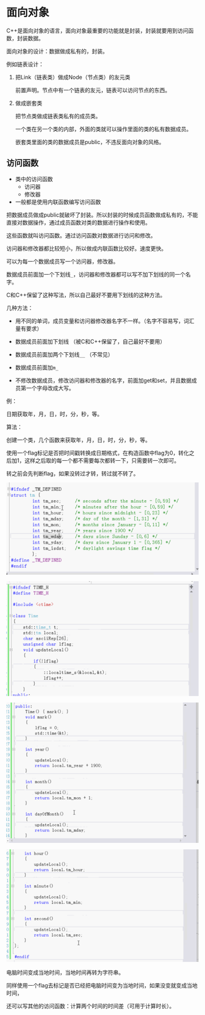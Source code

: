 # 面向对象

C++是面向对象的语言，面向对象最重要的功能就是封装，封装就要用到访问函数，封装数据。

面向对象的设计：数据做成私有的，封装。

例如链表设计：

1. 把Link（链表类）做成Node（节点类）的友元类

   前置声明。节点中有一个链表的友元，链表可以访问节点的东西。

2. 做成嵌套类

   把节点类做成链表类私有的成员类。

   一个类在另一个类的内部，外面的类就可以操作里面的类的私有数据成员。

   嵌套类里面的类的数据成员是public，不违反面向对象的风格。

## 访问函数

- 类中的访问函数
  - 访问器
  - 修改器
- 一般都是使用内联函数编写访问函数

把数据成员做成public就破坏了封装。所以封装的时候成员函数做成私有的，不能直接对数据操作，通过成员函数对类的数据进行操作和使用。

这些函数就叫访问函数。通过访问函数对数据进行访问和修改。

访问器和修改器都比较短小，所以做成内联函数比较好。速度更快。

可以为每一个数据成员写一个访问器，修改器。

数据成员前面加一个下划线`_`，访问器和修改器都可以写不加下划线的同一个名字。

C和C++保留了这种写法，所以自己最好不要用下划线的这种方法。

几种方法：

- 用不同的单词，成员变量和访问器修改器名字不一样。（名字不容易写，词汇量有要求）

- 数据成员前面加下划线 （被C和C++保留了，自己最好不要用）
- 数据成员前面加两个下划线`__`  （不常见）
- 数据成员前面加`m_`
- 不修改数据成员，修改访问器和修改器的名字，前面加get和set，并且数据成员第一个字母改成大写。

例：

日期获取年，月，日，时，分，秒，等。

算法：

创建一个类，几个函数来获取年，月，日，时，分，秒，等。

使用一个flag标记是否把时间戳转换成日期格式，在构造函数中flag为0，转化之后加1，这样之后取的每一个都不需要每次都转一下，只需要转一次即可。

转之前会先判断flag，如果没转过才转，转过就不转了。

![image-20190627170803323](assets/image-20190627170803323.png)

![image-20190628105646031](assets/image-20190628105646031.png)



![image-20190628105702210](assets/image-20190628105702210.png)

![image-20190628105725164](assets/image-20190628105725164.png)



电脑时间变成当地时间，当地时间再转为字符串。

同样使用一个flag去标记是否已经把电脑时间变为当地时间，如果没变就变成当地时间，

还可以写其他的访问函数：计算两个时间的时间差（可用于计算时长）。
